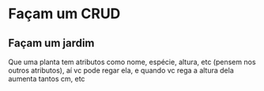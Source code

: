 # Façam um CRUD
## Façam um jardim

 Que uma planta tem atributos como nome, espécie, altura, etc (pensem nos outros atributos), aí vc pode regar ela, e quando vc rega a altura dela aumenta tantos cm, etc